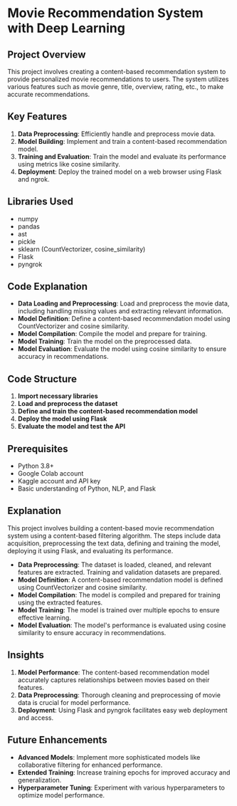 # Movie Recommendation System with Deep Learning

## Project Overview
This project involves creating a content-based recommendation system to provide personalized movie recommendations to users. The system utilizes various features such as movie genre, title, overview, rating, etc., to make accurate recommendations.

## Key Features
1. **Data Preprocessing**: Efficiently handle and preprocess movie data.
2. **Model Building**: Implement and train a content-based recommendation model.
3. **Training and Evaluation**: Train the model and evaluate its performance using metrics like cosine similarity.
4. **Deployment**: Deploy the trained model on a web browser using Flask and ngrok.

## Libraries Used
- numpy
- pandas
- ast
- pickle
- sklearn (CountVectorizer, cosine_similarity)
- Flask
- pyngrok

## Code Explanation
- **Data Loading and Preprocessing**: Load and preprocess the movie data, including handling missing values and extracting relevant information.
- **Model Definition**: Define a content-based recommendation model using CountVectorizer and cosine similarity.
- **Model Compilation**: Compile the model and prepare for training.
- **Model Training**: Train the model on the preprocessed data.
- **Model Evaluation**: Evaluate the model using cosine similarity to ensure accuracy in recommendations.

## Code Structure
1. **Import necessary libraries**
2. **Load and preprocess the dataset**
3. **Define and train the content-based recommendation model**
4. **Deploy the model using Flask**
5. **Evaluate the model and test the API**

## Prerequisites
- Python 3.8+
- Google Colab account
- Kaggle account and API key
- Basic understanding of Python, NLP, and Flask

## Explanation
This project involves building a content-based movie recommendation system using a content-based filtering algorithm. The steps include data acquisition, preprocessing the text data, defining and training the model, deploying it using Flask, and evaluating its performance.

- **Data Preprocessing**: The dataset is loaded, cleaned, and relevant features are extracted. Training and validation datasets are prepared.
- **Model Definition**: A content-based recommendation model is defined using CountVectorizer and cosine similarity.
- **Model Compilation**: The model is compiled and prepared for training using the extracted features.
- **Model Training**: The model is trained over multiple epochs to ensure effective learning.
- **Model Evaluation**: The model's performance is evaluated using cosine similarity to ensure accuracy in recommendations.

## Insights
1. **Model Performance**: The content-based recommendation model accurately captures relationships between movies based on their features.
2. **Data Preprocessing**: Thorough cleaning and preprocessing of movie data is crucial for model performance.
3. **Deployment**: Using Flask and pyngrok facilitates easy web deployment and access.

## Future Enhancements
- **Advanced Models**: Implement more sophisticated models like collaborative filtering for enhanced performance.
- **Extended Training**: Increase training epochs for improved accuracy and generalization.
- **Hyperparameter Tuning**: Experiment with various hyperparameters to optimize model performance.
